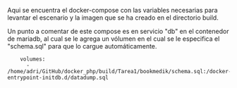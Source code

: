 Aqui se encuentra el docker-compose con las variables necesarias para levantar el escenario y la imagen que se ha creado en el directorio build.

Un punto a comentar de este compose es en servicio "db" en el contenedor de mariadb, al cual se le agrega un vólumen en el cual se le especifica el "schema.sql" para que lo cargue automáticamente.

```
    volumes:
      - /home/adri/GitHub/docker_php/build/Tarea1/bookmedik/schema.sql:/docker-entrypoint-initdb.d/datadump.sql
```